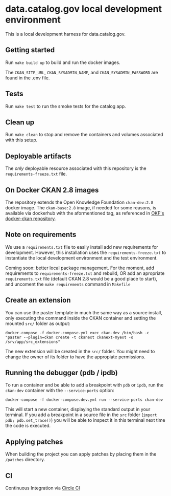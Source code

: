 # data.catalog.gov local development environment

This is a local development harness for data.catalog.gov.

## Getting started

Run `make build up` to build and run the docker images. 

The `CKAN_SITE_URL`, `CKAN_SYSADMIN_NAME`, and `CKAN_SYSADMIN_PASSWORD` are found in the .env file.

## Tests

Run `make test` to run the smoke tests for the catalog app.

## Clean up

Run `make clean` to stop and remove the containers and volumes associated with this setup.

## Deployable artifacts

The _only_  deployable resource associated with this repository is the `requirements-freeze.txt` file.

## On Docker CKAN 2.8 images

The repository extends the Open Knowledge Foundation `ckan-dev:2.8` docker image. The `ckan-base:2.8` image, if needed for some reasons, is available via dockerhub with the aformentioned tag, as referenced in [OKF's docker-ckan repository](https://github.com/okfn/docker-ckan).

## Note on requirements

We use a `requirements.txt` file to easily install add new requirements for development.
However, this installation uses the `requirements-freeze.txt` to instantiate the local development environment and the test environment.

Coming soon: better local package management. For the moment, add requirements to `requirements-freeze.txt` and rebuild, OR add an apropriate `requirements.txt` file (default CKAN 2.8 would be a good place to start), and uncoment the `make requirements` command in `Makefile`

## Create an extension

You can use the paster template in much the same way as a source install, only executing the command inside the CKAN container and setting the mounted `src/` folder as output:

    docker-compose -f docker-compose.yml exec ckan-dev /bin/bash -c "paster --plugin=ckan create -t ckanext ckanext-myext -o /srv/app/src_extensions"

The new extension will be created in the `src/` folder. You might need to change the owner of its folder to have the appropiate permissions.

## Running the debugger (pdb / ipdb)

To run a container and be able to add a breakpoint with `pdb` or `ipdb`, run the `ckan-dev` container with the `--service-ports` option:

    docker-compose -f docker-compose.dev.yml run --service-ports ckan-dev

This will start a new container, displaying the standard output in your terminal. If you add a breakpoint in a source file in the `src` folder (`import pdb; pdb.set_trace()`) you will be able to inspect it in this terminal next time the code is executed.

## Applying patches

When building the project you can apply patches by placing them in the `/patches` directory.

## CI

Continuous Integration via [Circle CI](https://app.circleci.com/pipelines/github/GSA/catalog.data.gov)

